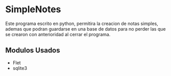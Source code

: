 # SimpleNotes

Este programa escrito en python, permitira la creacion de notas simples, ademas que podran guardarse en una base de datos para no perder las que se crearon con anterioridad al cerrar el programa.

## Modulos Usados
- Flet
- sqlite3
